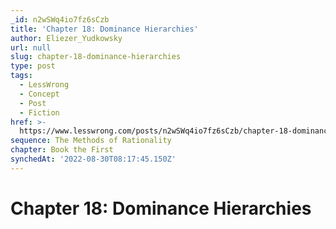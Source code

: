 ```yaml
---
_id: n2wSWq4io7fz6sCzb
title: 'Chapter 18: Dominance Hierarchies'
author: Eliezer_Yudkowsky
url: null
slug: chapter-18-dominance-hierarchies
type: post
tags:
  - LessWrong
  - Concept
  - Post
  - Fiction
href: >-
  https://www.lesswrong.com/posts/n2wSWq4io7fz6sCzb/chapter-18-dominance-hierarchies
sequence: The Methods of Rationality
chapter: Book the First
synchedAt: '2022-08-30T08:17:45.150Z'
---
```


# Chapter 18: Dominance Hierarchies

